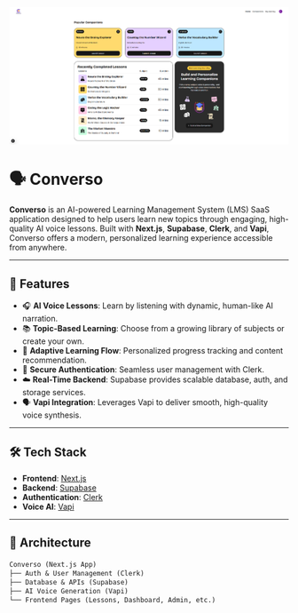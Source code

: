 ![Converso Home Screen](image.png)

# 🗣️ Converso

**Converso** is an AI-powered Learning Management System (LMS) SaaS application designed to help users learn new topics through engaging, high-quality AI voice lessons. Built with **Next.js**, **Supabase**, **Clerk**, and **Vapi**, Converso offers a modern, personalized learning experience accessible from anywhere.

---

## 🚀 Features

- 🎧 **AI Voice Lessons**: Learn by listening with dynamic, human-like AI narration.
- 📚 **Topic-Based Learning**: Choose from a growing library of subjects or create your own.
- 🧠 **Adaptive Learning Flow**: Personalized progress tracking and content recommendation.
- 🔐 **Secure Authentication**: Seamless user management with Clerk.
- ☁️ **Real-Time Backend**: Supabase provides scalable database, auth, and storage services.
- 🗣️ **Vapi Integration**: Leverages Vapi to deliver smooth, high-quality voice synthesis.

---

## 🛠️ Tech Stack

- **Frontend**: [Next.js](https://nextjs.org/)
- **Backend**: [Supabase](https://supabase.com/)
- **Authentication**: [Clerk](https://clerk.dev/)
- **Voice AI**: [Vapi](https://vapi.ai/)

---

## 🧩 Architecture

```
Converso (Next.js App)
├── Auth & User Management (Clerk)
├── Database & APIs (Supabase)
├── AI Voice Generation (Vapi)
└── Frontend Pages (Lessons, Dashboard, Admin, etc.)
```
